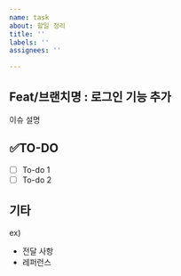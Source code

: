 ```yaml
---
name: task
about: 할일 정리
title: ''
labels: ''
assignees: ''

---
```


## Feat/브랜치명 : 로그인 기능 추가
이슈 설명

## ✅TO-DO 
- [ ] To-do 1
- [ ] To-do 2 

## 기타
ex)
- 전달 사항
- 레퍼런스

